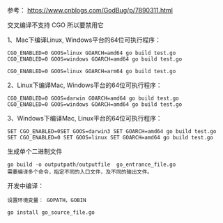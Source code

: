 参考： https://www.cnblogs.com/GodBug/p/7890311.html



交叉编译不支持 CGO 所以要禁用它



1、Mac下编译Linux, Windows平台的64位可执行程序：

```
CGO_ENABLED=0 GOOS=linux GOARCH=amd64 go build test.go
CGO_ENABLED=0 GOOS=windows GOARCH=amd64 go build test.go

CGO_ENABLED=0 GOOS=linux GOARCH=arm64 go build test.go
```

2、Linux下编译Mac, Windows平台的64位可执行程序：

```
CGO_ENABLED=0 GOOS=darwin GOARCH=amd64 go build test.go
CGO_ENABLED=0 GOOS=windows GOARCH=amd64 go build test.go
```

3、Windows下编译Mac, Linux平台的64位可执行程序：

```
SET CGO_ENABLED=0SET GOOS=darwin3 SET GOARCH=amd64 go build test.go
SET CGO_ENABLED=0 SET GOOS=linux SET GOARCH=amd64 go build test.go
```

生成单个二进制文件

```
go build -o outputpath/outputfile  go_entrance_file.go      
需要编译多个命令，指定不同的入口文件，及不同的输出文件。
```





开发中编译：

```
设置环境变量： GOPATH，GOBIN

go install go_source_file.go
```

